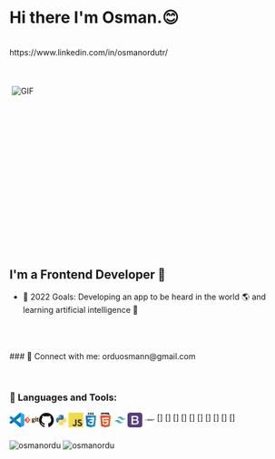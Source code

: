 # Hi there I'm Osman.:blush:
<br>
 https://www.linkedin.com/in/osmanordutr/
<br>
<br>
<br>
<br>
<img align="right" alt="GIF" src="https://github.com/abhisheknaiidu/abhisheknaiidu/blob/master/code.gif?raw=true" width="500" height="320" />

## I'm a Frontend Developer  🚀

- 🥅 2022 Goals: Developing an app to be heard in the world 🌎 and learning artificial intelligence 🤖
 
 <br>
 <br>
 <br>
### 📩 Connect with me:
orduosmann@gmail.com

[linkedin]: https://www.linkedin.com/in/osmanordutr/
[medium]: https://medium.com/@orduosmann
[gmail]: mailto:orduosmann@gmail.com
[twitter]: https://twitter.com/orduosmann
<br />
### 🔧 Languages and Tools:

[<img align="left" alt="Visual Studio Code" width="26px" src="https://raw.githubusercontent.com/github/explore/80688e429a7d4ef2fca1e82350fe8e3517d3494d/topics/visual-studio-code/visual-studio-code.png" />]
[<img align="left" alt="Git" width="26px" src="https://raw.githubusercontent.com/github/explore/80688e429a7d4ef2fca1e82350fe8e3517d3494d/topics/git/git.png" />]
[<img align="left" alt="GitHub" width="26px" src="https://raw.githubusercontent.com/github/explore/78df643247d429f6cc873026c0622819ad797942/topics/github/github.png" />]
[<img align="left" alt="Python" width="26px" src="https://raw.githubusercontent.com/github/explore/cebd63002168a05a6a642f309227eefeccd92950/topics/python/python.png" />]
[<img align="left" alt="Javascript" width="26px" src="https://raw.githubusercontent.com/github/explore/cebd63002168a05a6a642f309227eefeccd92950/topics/javascript/javascript.png" />]
[<img align="left" alt="Css" width="26px" src="https://raw.githubusercontent.com/github/explore/cebd63002168a05a6a642f309227eefeccd92950/topics/css/css.png" />]
[<img align="left" alt="Html" width="26px" src="https://raw.githubusercontent.com/github/explore/cebd63002168a05a6a642f309227eefeccd92950/topics/html/html.png" />]
[<img align="left" alt="Tailwind" width="26px" src="https://raw.githubusercontent.com/github/explore/cebd63002168a05a6a642f309227eefeccd92950/topics/tailwind/tailwind.png" />]
[<img align="left" alt="Bootstrap" width="26px" src="https://raw.githubusercontent.com/github/explore/cebd63002168a05a6a642f309227eefeccd92950/topics/bootstrap/bootstrap.png" />]
[<img align="left" alt="Jquery" width="26px" src="https://raw.githubusercontent.com/github/explore/cebd63002168a05a6a642f309227eefeccd92950/topics/jquery/jquery.png" />]





<br />

 <img height="180em" align="center" src="https://github-readme-stats.vercel.app/api?username=Osman-ordu&show_icons=true&locale=en&theme=algolia&include_all_commits=true&count_private=true" alt="osmanordu"/>
  <img height="180em" align="center" src="https://github-readme-stats.vercel.app/api/top-langs?username=Osman-ordu&show_icons=true&locale=en&layout=compact&langs_count=8&theme=algolia" alt="osmanordu"/>

<br />
<br />
